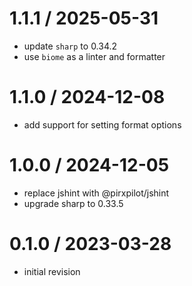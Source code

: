 
1.1.1 / 2025-05-31
==================

 * update `sharp` to 0.34.2
 * use `biome` as a linter and formatter

1.1.0 / 2024-12-08
==================

 * add support for setting format options

1.0.0 / 2024-12-05
==================

 * replace jshint with @pirxpilot/jshint
 * upgrade sharp to 0.33.5

0.1.0 / 2023-03-28
==================

 * initial revision
